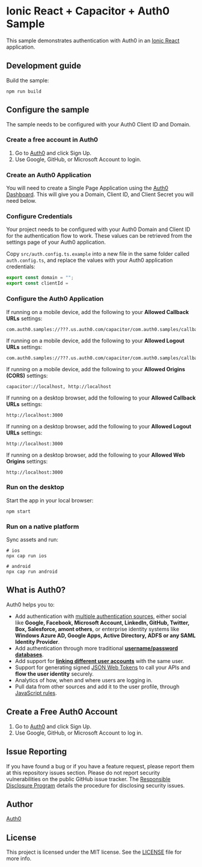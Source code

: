 # Ionic React + Capacitor + Auth0 Sample

This sample demonstrates authentication with Auth0 in an [Ionic React](https://ionicframework.com/react) application.

## Development guide

Build the sample:

```
npm run build
```

## Configure the sample

The sample needs to be configured with your Auth0 Client ID and Domain.

### Create a free account in Auth0

1. Go to [Auth0](https://auth0.com) and click Sign Up.
2. Use Google, GitHub, or Microsoft Account to login.

### Create an Auth0 Application

You will need to create a Single Page Application using the [Auth0 Dashboard](https://manage.auth0.com). This will give you a Domain, Client ID, and Client Secret you will need below.

### Configure Credentials

Your project needs to be configured with your Auth0 Domain and Client ID for the authentication flow to work. These values can be retrieved from the settings page of your Auth0 application.

Copy `src/auth.config.ts.example` into a new file in the same folder called `auth.config.ts`, and replace the values with your Auth0 application credentials:

```js
export const domain = "";
export const clientId = 
```

### Configure the Auth0 Application

If running on a mobile device, add the following to your **Allowed Callback URLs** settings:

```text
com.auth0.samples://???.us.auth0.com/capacitor/com.auth0.samples/callback
```

If running on a mobile device, add the following to your **Allowed Logout URLs** settings:

```text
com.auth0.samples://???.us.auth0.com/capacitor/com.auth0.samples/callback
```

If running on a mobile device, add the following to your **Allowed Origins (CORS)** settings:

```
capacitor://localhost, http://localhost
```

If running on a desktop browser, add the following to your **Allowed Callback URLs** settings:

```
http://localhost:3000
```

If running on a desktop browser, add the following to your **Allowed Logout URLs** settings:

```
http://localhost:3000
```

If running on a desktop browser, add the following to your **Allowed Web Origins** settings:

```
http://localhost:3000
```

### Run on the desktop

Start the app in your local browser:

```
npm start
```

### Run on a native platform

Sync assets and run:

```
# ios
npx cap run ios

# android
npx cap run android
```

## What is Auth0?

Auth0 helps you to:

- Add authentication with [multiple authentication sources](https://docs.auth0.com/identityproviders), either social like **Google, Facebook, Microsoft Account, LinkedIn, GitHub, Twitter, Box, Salesforce, amont others**, or enterprise identity systems like **Windows Azure AD, Google Apps, Active Directory, ADFS or any SAML Identity Provider**.
- Add authentication through more traditional **[username/password databases](https://docs.auth0.com/mysql-connection-tutorial)**.
- Add support for **[linking different user accounts](https://docs.auth0.com/link-accounts)** with the same user.
- Support for generating signed [JSON Web Tokens](https://docs.auth0.com/jwt) to call your APIs and **flow the user identity** securely.
- Analytics of how, when and where users are logging in.
- Pull data from other sources and add it to the user profile, through [JavaScript rules](https://docs.auth0.com/rules).

## Create a Free Auth0 Account

1. Go to [Auth0](https://auth0.com) and click Sign Up.
2. Use Google, GitHub, or Microsoft Account to log in.

## Issue Reporting

If you have found a bug or if you have a feature request, please report them at this repository issues section. Please do not report security vulnerabilities on the public GitHub issue tracker. The [Responsible Disclosure Program](https://auth0.com/whitehat) details the procedure for disclosing security issues.

## Author

[Auth0](https://auth0.com)

## License

This project is licensed under the MIT license. See the [LICENSE](LICENSE) file for more info.

